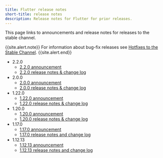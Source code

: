 ```yaml
---
title: Flutter release notes
short-title: release notes
description: Release notes for Flutter for prior releases.
---
```


This page links to announcements and release notes for
releases to the stable channel.

{{site.alert.note}} For information about bug-fix releases see
[Hotfixes to the Stable Channel][]. {{site.alert.end}}

* 2.2.0
  * [2.2.0 announcement][]
  * [2.2.0 release notes & change log][] 
* 2.0.0
  * [2.0.0 announcement][]
  * [2.0.0 release notes & change log][] 
* 1.22.0
  * [1.22.0 announcement][]
  * [1.22.0 release notes & change log][] 
* 1.20.0
  * [1.20.0 announcement][]
  * [1.20.0 release notes & change log][]
* 1.17.0
  * [1.17.0 announcement][]
  * [1.17.0 release notes and change log][]
* 1.12.13
  * [1.12.13 announcement][]
  * [1.12.13 release notes and change log][]

[2.2.0 announcement]: https://medium.com/flutter/whats-new-in-flutter-2-2-fd00c65e2039
[2.2.0 release notes & change log]: release-notes/release-notes-2.2.0
[2.0.0 announcement]: https://medium.com/flutter/whats-new-in-flutter-2-0-fe8e95ecc65
[2.0.0 release notes & change log]: release-notes/release-notes-2.0.0
[1.22.0 announcement]: https://medium.com/flutter/announcing-flutter-1-22-stable-44f146009e5f
[1.22.0 release notes & change log]: release-notes/release-notes-1.22.0
[1.20.0 announcement]: https://medium.com/flutter/announcing-flutter-1-20-2aaf68c89c75
[1.20.0 release notes & change log]: release-notes/release-notes-1.20.0
[1.17.0 announcement]: https://medium.com/flutter/announcing-flutter-1-17-4182d8af7f8e
[1.17.0 release notes and change log]: release-notes/release-notes-1.17.0
[1.12.13 announcement]: https://medium.com/flutter/announcing-flutter-1-12-what-a-year-22c256ba525d
[1.12.13 release notes and change log]: release-notes/release-notes-1.12.13
[1.9.1]: release-notes/release-notes-1.9.1
[1.7.8]: release-notes/release-notes-1.7.8
[1.5.4]: release-notes/release-notes-1.5.4
[1.2.1]: release-notes/release-notes-1.2.1

[Hotfixes to the Stable Channel]: https://github.com/flutter/flutter/wiki/Hotfixes-to-the-Stable-Channel
